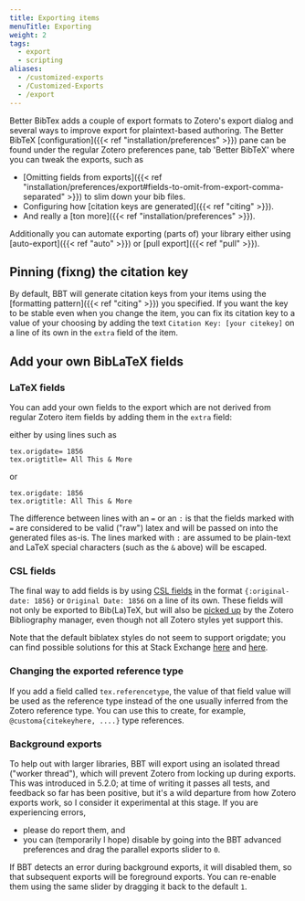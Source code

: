 ```yaml
---
title: Exporting items
menuTitle: Exporting
weight: 2
tags:
  - export
  - scripting
aliases:
  - /customized-exports
  - /Customized-Exports
  - /export
---
```


Better BibTex adds a couple of export formats to Zotero's export dialog and several ways to improve export for plaintext-based authoring.
The Better BibTeX [configuration]({{< ref "installation/preferences" >}}) pane can be found under the regular Zotero preferences pane, tab 'Better BibTeX' where you can tweak the exports, such as

* [Omitting fields from exports]({{< ref "installation/preferences/export#fields-to-omit-from-export-comma-separated" >}}) to slim down your bib files.
* Configuring how [citation keys are generated]({{< ref "citing" >}}).
* And really a [ton more]({{< ref "installation/preferences" >}}).

Additionally you can automate exporting (parts of) your library either using [auto-export]({{< ref "auto" >}}) or [pull export]({{< ref "pull" >}}).

## Pinning (fixng) the citation key

By default, BBT will generate citation keys from your items using the [formatting pattern]({{< ref "citing" >}}) you specified. If you want the key to be stable even when you change the item, 
you can fix its citation key to a value of your choosing by adding the text `Citation Key: [your citekey]` on a line of its own in the `extra` field of the item.

## Add your own BibLaTeX fields

### LaTeX fields

You can add your own fields to the export which are not derived from regular Zotero item fields by adding them in the `extra` field:

either by using lines such as 

```text
tex.origdate= 1856
tex.origtitle= All This & More
```

or

```text
tex.origdate: 1856
tex.origtitle: All This & More
```

The difference between lines with an `=` or an `:` is that the fields marked with `=` are considered to be valid ("raw") latex and will be passed on into the generated files as-is. The lines marked with `:` are assumed to be plain-text and LaTeX special characters (such as the `&` above) will be escaped.

### CSL fields

The final way to add fields is by using [CSL fields](https://docs.citationstyles.org/en/stable/specification.html#appendix-iv-variables) in the
format `{:original-date: 1856}` or `Original Date: 1856` on a line of its own. These fields will not only be exported to Bib(La)TeX, but will
also be [picked up](https://forums.zotero.org/discussion/3673/original-date-of-publication/) by the Zotero Bibliography manager, even though not all Zotero styles yet support this.

Note that the default biblatex styles do not seem to support origdate; you can find possible solutions for this at Stack
Exchange [here](http://tex.stackexchange.com/questions/142999/the-proper-way-to-cite-the-earliest-publication-date-in-brackets-followed-by)
and [here](http://tex.stackexchange.com/questions/55859/getting-origyear-to-work-in-biblatex).

### Changing the exported reference type

If you add a field called `tex.referencetype`, the value of that field value will be used as the reference type
instead of the one usually inferred from the Zotero reference type. You can use this to create, for example,
`@customa{citekeyhere, ....}` type references.

### Background exports

To help out with larger libraries, BBT will export using an isolated thread ("worker thread"), which will prevent Zotero from locking up during exports.
This was introduced in 5.2.0; at time of writing it passes all tests, and feedback so far has been positive, but it's a wild departure from how Zotero exports work, so
I consider it experimental at this stage. If you are experiencing errors,

* please do report them, and
* you can (temporarily I hope) disable by going into the BBT advanced preferences and drag the parallel exports slider to `0`.

If BBT detects an error during background exports, it will disabled them, so that subsequent exports will be foreground exports. You can re-enable them using the same slider by dragging it back to the default `1`.
